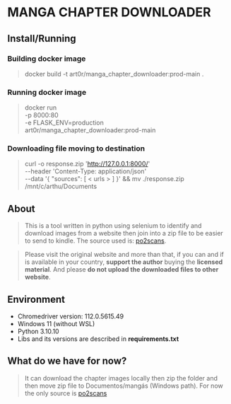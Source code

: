 # MANGA CHAPTER DOWNLOADER

## Install/Running
### Building docker image
> docker build -t art0r/manga_chapter_downloader:prod-main .

### Running docker image
>docker run \
        -p 8000:80 \
        -e FLASK_ENV=production \
        art0r/manga_chapter_downloader:prod-main

### Downloading file moving to destination
> curl -o response.zip 'http://127.0.0.1:8000/' \
--header 'Content-Type: application/json' \
--data '{
    "sources": [ < urls > ]
}' && mv ./response.zip  /mnt/c/arthu/Documents

## About
> This is a tool written in python using selenium to identify and 
download images from a website then join into a zip file
to be easier to send to kindle. The source used is: [po2scans](https://po2scans.com/).

>Please visit the original website and more than that, if you can and
if is available in your country, <b>support the author</b> buying the
<b>licensed material</b>. And please <b>do not upload the downloaded files
to other website</b>.

## Environment
- Chromedriver version: 112.0.5615.49
- Windows 11 (without WSL)
- Python 3.10.10
- Libs and its versions are described in <b>requirements.txt</b>

## What do we have for now?
> It can download the chapter images locally then zip the folder
and then move zip file to Documentos/mangás (Windows path). For
now the only source is [po2scans](https://po2scans.com/)
